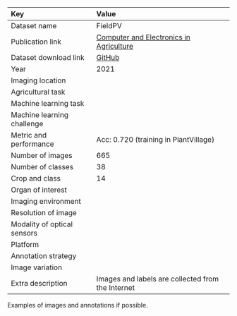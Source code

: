 
| Key                         | Value                                                                                                          |
|:----------------------------|:---------------------------------------------------------------------------------------------------------------|
| Dataset name                | FieldPV                                                                                                        |
| Publication link            | [Computer and Electronics in Agriculture](https://www.sciencedirect.com/science/article/pii/S0168169921005408) |
| Dataset download link       | [GitHub](https://github.com/PatrickGui/FPDR/tree/master#experimental-data)                                     |
| Year                        | 2021                                                                                                           |
| Imaging location            |                                                                                                                |
| Agricultural task           |                                                                                                                |
| Machine learning task       |                                                                                                                |
| Machine learning challenge  |                                                                                                                |
| Metric and performance      | Acc: 0.720 (training in PlantVillage)                                                                          |
| Number of images            | 665                                                                                                            |
| Number of classes           | 38                                                                                                             |
| Crop and class              | 14                                                                                                             |
| Organ of interest           |                                                                                                                |
| Imaging environment         |                                                                                                                |
| Resolution of image         |                                                                                                                |
| Modality of optical sensors |                                                                                                                |
| Platform                    |                                                                                                                |
| Annotation strategy         |                                                                                                                |
| Image variation             |                                                                                                                |
| Extra description           | Images and labels are collected from the Internet                                                              |


Examples of images and annotations if possible.
